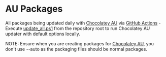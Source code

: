 # AU Packages

All packages being updated daily with [Chocolatey AU] via [GitHub Actions](https://github.com/hudsonm62/ChocoCommunity-Packages/actions/workflows/au-updater.yml) - Execute [update_all.ps1](../update_all.ps1) from the repository root to run Chocolatey AU updater with default options locally.

NOTE: Ensure when you are creating packages for [Chocolatey AU], you don't use --auto as the packaging files should be normal packages.

[Chocolatey AU]: https://github.com/chocolatey-community/chocolatey-au

